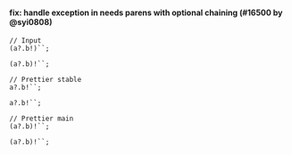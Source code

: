 <!--

1. Choose a folder based on which language your PR is for.

   - For JavaScript, choose `javascript/` etc.
   - For TypeScript specific syntax, choose `typescript/`.
   - If your PR applies to multiple languages, such as TypeScript/Flow, choose one folder and mention which languages it applies to.

2. In your chosen folder, create a file with your PR number: `XXXX.md`. For example: `typescript/6728.md`.

3. Copy the content below and paste it in your new file.

4. Fill in a title, the PR number and your user name.

5. Optionally write a description. Many times it’s enough with just sample code.

6. Change ```jsx to your language. For example, ```yaml.

7. Change the `// Input` and `// Prettier` comments to the comment syntax of your language. For example, `# Input`.

8. Choose some nice input example code. Paste it along with the output before and after your PR.

-->

#### fix: handle exception in needs parens with optional chaining (#16500 by @syi0808)

<!-- Optional description if it makes sense. -->

<!-- prettier-ignore -->
```tsx
// Input
(a?.b!)``;

(a?.b)!``;

// Prettier stable
a?.b!``;

a?.b!``;

// Prettier main
(a?.b)!``;

(a?.b)!``;
```
